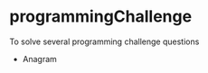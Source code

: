 programmingChallenge
====================

To solve several programming challenge questions 
- Anagram 
 
